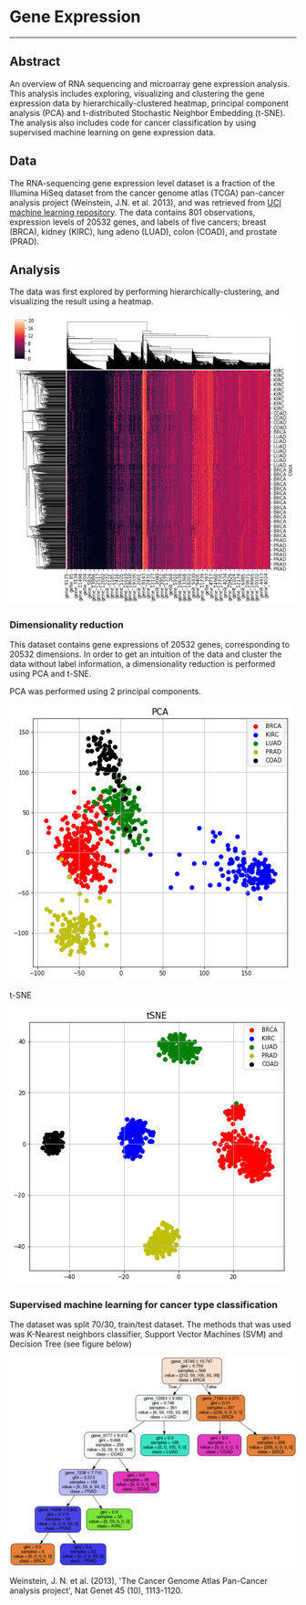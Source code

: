 # Gene Expression
---
## Abstract
An overview of RNA sequencing and microarray gene expression analysis. This analysis includes exploring, visualizing and clustering the gene expression data by hierarchically-clustered heatmap, principal component analysis (PCA) and t-distributed Stochastic Neighbor Embedding (t-SNE). The analysis also includes code for cancer classification by using supervised machine learning on gene expression data.    


## Data
The RNA-sequencing gene expression level dataset is a fraction of the Illumina HiSeq dataset from  the cancer genome atlas (TCGA) pan-cancer analysis project (Weinstein, J.N. et al. 2013), and was retrieved from [UCI machine learning repository](https://archive.ics.uci.edu/ml/datasets/gene+expression+cancer+RNA-Seq). The data contains 801 observations, expression levels of 20532 genes, and labels of five cancers; breast (BRCA), kidney (KIRC), lung adeno (LUAD), colon (COAD), and prostate (PRAD). 

## Analysis
The data was first explored by performing hierarchically-clustering, and visualizing the result using a heatmap.

![heatmap](hi_cl_heatmap.png) 

### Dimensionality reduction

This dataset contains gene expressions of 20532 genes, corresponding to 20532 dimensions. In order to get an intuition of the data and cluster the data without label information, a dimensionality reduction is performed using PCA and t-SNE.     

PCA was performed using 2 principal components.

![PCA](PCA.png)

t-SNE 

![t-SNE](tSNE.png) 

### Supervised machine learning for cancer type classification

The dataset was split 70/30, train/test dataset. 
The methods that was used was K-Nearest neighbors classifier, Support Vector Machines (SVM) and Decision Tree (see figure below)

![Decision Tree](my_tree.png)

Weinstein, J. N. et al. (2013), 'The Cancer Genome Atlas Pan-Cancer analysis project', Nat Genet 45 (10), 1113-1120. 

